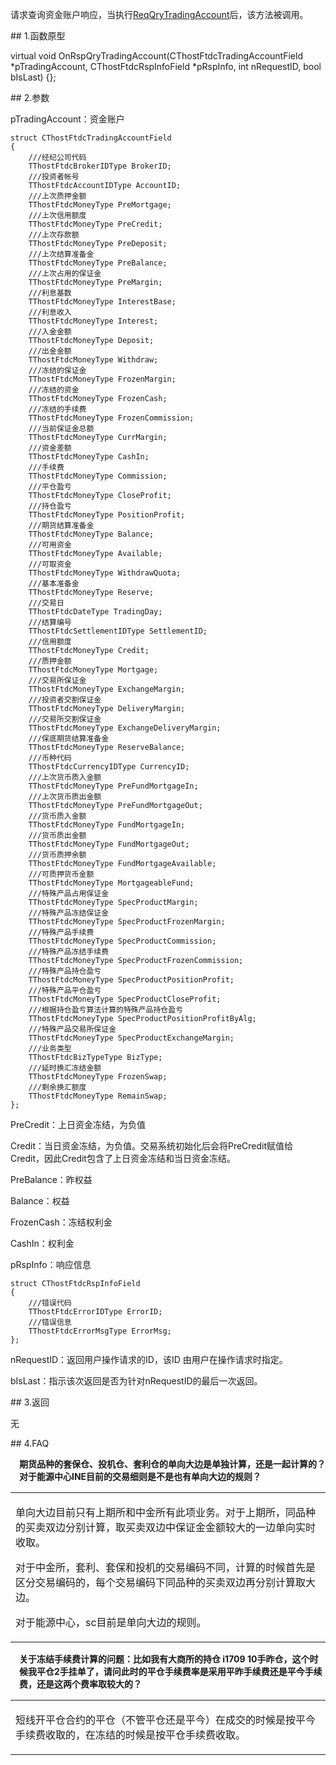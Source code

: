 <p>请求查询资金账户响应，当执行<a href="../../CTHOSTFTDCTRADERSPI/REQQRYTRADINGACCOUNT/">ReqQryTradingAccount</a>后，该方法被调用。</p>
<span class="anchor" id="e1309c76-da6e-4a9b-8766-ac743b999219"></span>
## 1.函数原型
<p>virtual void OnRspQryTradingAccount(CThostFtdcTradingAccountField *pTradingAccount, CThostFtdcRspInfoField *pRspInfo, int nRequestID, bool bIsLast) {};</p>
<span class="anchor" id="f026d93c-8c67-4c3b-9a9a-033a74736f57"></span>
## 2.参数
<p>pTradingAccount：资金账户</p>
<pre><code>struct CThostFtdcTradingAccountField
{
    ///经纪公司代码
    TThostFtdcBrokerIDType BrokerID;
    ///投资者帐号
    TThostFtdcAccountIDType AccountID;
    ///上次质押金额
    TThostFtdcMoneyType PreMortgage;
    ///上次信用额度
    TThostFtdcMoneyType PreCredit;
    ///上次存款额
    TThostFtdcMoneyType PreDeposit;
    ///上次结算准备金
    TThostFtdcMoneyType PreBalance;
    ///上次占用的保证金
    TThostFtdcMoneyType PreMargin;
    ///利息基数
    TThostFtdcMoneyType InterestBase;
    ///利息收入
    TThostFtdcMoneyType Interest;
    ///入金金额
    TThostFtdcMoneyType Deposit;
    ///出金金额
    TThostFtdcMoneyType Withdraw;
    ///冻结的保证金
    TThostFtdcMoneyType FrozenMargin;
    ///冻结的资金
    TThostFtdcMoneyType FrozenCash;
    ///冻结的手续费
    TThostFtdcMoneyType FrozenCommission;
    ///当前保证金总额
    TThostFtdcMoneyType CurrMargin;
    ///资金差额
    TThostFtdcMoneyType CashIn;
    ///手续费
    TThostFtdcMoneyType Commission;
    ///平仓盈亏
    TThostFtdcMoneyType CloseProfit;
    ///持仓盈亏
    TThostFtdcMoneyType PositionProfit;
    ///期货结算准备金
    TThostFtdcMoneyType Balance;
    ///可用资金
    TThostFtdcMoneyType Available;
    ///可取资金
    TThostFtdcMoneyType WithdrawQuota;
    ///基本准备金
    TThostFtdcMoneyType Reserve;
    ///交易日
    TThostFtdcDateType TradingDay;
    ///结算编号
    TThostFtdcSettlementIDType SettlementID;
    ///信用额度
    TThostFtdcMoneyType Credit;
    ///质押金额
    TThostFtdcMoneyType Mortgage;
    ///交易所保证金
    TThostFtdcMoneyType ExchangeMargin;
    ///投资者交割保证金
    TThostFtdcMoneyType DeliveryMargin;
    ///交易所交割保证金
    TThostFtdcMoneyType ExchangeDeliveryMargin;
    ///保底期货结算准备金
    TThostFtdcMoneyType ReserveBalance;
    ///币种代码
    TThostFtdcCurrencyIDType CurrencyID;
    ///上次货币质入金额
    TThostFtdcMoneyType PreFundMortgageIn;
    ///上次货币质出金额
    TThostFtdcMoneyType PreFundMortgageOut;
    ///货币质入金额
    TThostFtdcMoneyType FundMortgageIn;
    ///货币质出金额
    TThostFtdcMoneyType FundMortgageOut;
    ///货币质押余额
    TThostFtdcMoneyType FundMortgageAvailable;
    ///可质押货币金额
    TThostFtdcMoneyType MortgageableFund;
    ///特殊产品占用保证金
    TThostFtdcMoneyType SpecProductMargin;
    ///特殊产品冻结保证金
    TThostFtdcMoneyType SpecProductFrozenMargin;
    ///特殊产品手续费
    TThostFtdcMoneyType SpecProductCommission;
    ///特殊产品冻结手续费
    TThostFtdcMoneyType SpecProductFrozenCommission;
    ///特殊产品持仓盈亏
    TThostFtdcMoneyType SpecProductPositionProfit;
    ///特殊产品平仓盈亏
    TThostFtdcMoneyType SpecProductCloseProfit;
    ///根据持仓盈亏算法计算的特殊产品持仓盈亏
    TThostFtdcMoneyType SpecProductPositionProfitByAlg;
    ///特殊产品交易所保证金
    TThostFtdcMoneyType SpecProductExchangeMargin;
    ///业务类型
    TThostFtdcBizTypeType BizType;
    ///延时换汇冻结金额
    TThostFtdcMoneyType FrozenSwap;
    ///剩余换汇额度
    TThostFtdcMoneyType RemainSwap;
};
</code></pre>
<p>PreCredit：上日资金冻结，为负值</p>
<p>Credit：当日资金冻结，为负值。交易系统初始化后会将PreCredit赋值给Credit，因此Credit包含了上日资金冻结和当日资金冻结。</p>
<p>PreBalance：昨权益</p>
<p>Balance：权益</p>
<p>FrozenCash：冻结权利金</p>
<p>CashIn：权利金</p>
<p>pRspInfo：响应信息</p>
<pre><code>struct CThostFtdcRspInfoField
{
    ///错误代码
    TThostFtdcErrorIDType ErrorID;
    ///错误信息
    TThostFtdcErrorMsgType ErrorMsg;
};
</code></pre>
<p>nRequestID：返回用户操作请求的ID，该ID 由用户在操作请求时指定。</p>
<p>bIsLast：指示该次返回是否为针对nRequestID的最后一次返回。</p>
<span class="anchor" id="63883d74-3b9e-48bd-b5ed-c04bee9518a9"></span>
## 3.返回
<p>无</p>
<span class="anchor" id="b9734f6e-d0ef-4947-a5a5-d8674b4af726"></span>
## 4.FAQ
<p><div class="region_i"><p class="region_header" id="region_header_1" style="padding-left: 1em;font-weight : bold;text-indent: 0px;text-align: left;">期货品种的套保仓、投机仓、套利仓的单向大边是单独计算，还是一起计算的？对于能源中心INE目前的交易细则是不是也有单向大边的规则？</p><div class="region_panel" id="region_panel_1" style="display:block;"><table><tr><td>
<p>单向大边目前只有上期所和中金所有此项业务。对于上期所，同品种的买卖双边分别计算，取买卖双边中保证金金额较大的一边单向实时收取。</p>
<p>对于中金所，套利、套保和投机的交易编码不同，计算的时候首先是区分交易编码的，每个交易编码下同品种的买卖双边再分别计算取大边。</p>
<p>对于能源中心，sc目前是单向大边的规则。</p>
</td></tr></table>
</div><p class="region_tail" id="region_tail_1" style="border-top-color:transparent;border-bottom-width:0;"></p></div></p>
<p><div class="region_i"><p class="region_header" id="region_header_2" style="padding-left: 1em;font-weight : bold;text-indent: 0px;text-align: left;">关于冻结手续费计算的问题：比如我有大商所的持仓 i1709 10手昨仓，这个时候我平仓2手挂单了，请问此时的平仓手续费率是采用平昨手续费还是平今手续费，还是这两个费率取较大的？</p><div class="region_panel" id="region_panel_2" style="display:block;"><table><tr><td>
<p>短线开平仓合约的平仓（不管平仓还是平今）在成交的时候是按平今手续费收取的，在冻结的时候是按平仓手续费收取。</p>
</td></tr></table>
</div><p class="region_tail" id="region_tail_2" style="border-top-color:transparent;border-bottom-width:0;"></p></div></p>
